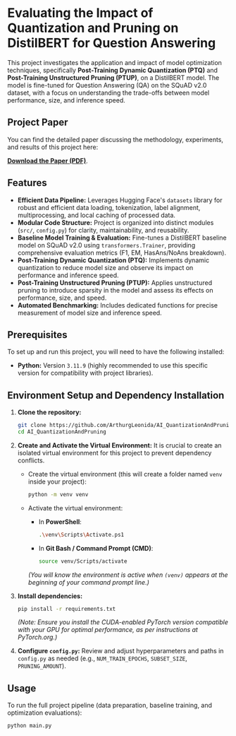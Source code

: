 # Evaluating the Impact of Quantization and Pruning on DistilBERT for Question Answering

This project investigates the application and impact of model optimization techniques, specifically **Post-Training Dynamic Quantization (PTQ)** and **Post-Training Unstructured Pruning (PTUP)**, on a DistilBERT model. The model is fine-tuned for Question Answering (QA) on the SQuAD v2.0 dataset, with a focus on understanding the trade-offs between model performance, size, and inference speed.

## Project Paper

You can find the detailed paper discussing the methodology, experiments, and results of this project here:

[**Download the Paper (PDF)**](https://github.com/ArthurgLeonida/AI_QuantizationAndPruning/releases/download/v2.0-final/QuantizationAndPruning_Paper.pdf).

## Features

* **Efficient Data Pipeline:** Leverages Hugging Face's `datasets` library for robust and efficient data loading, tokenization, label alignment, multiprocessing, and local caching of processed data.
* **Modular Code Structure:** Project is organized into distinct modules (`src/`, `config.py`) for clarity, maintainability, and reusability.
* **Baseline Model Training & Evaluation:** Fine-tunes a DistilBERT baseline model on SQuAD v2.0 using `transformers.Trainer`, providing comprehensive evaluation metrics (F1, EM, HasAns/NoAns breakdown).
* **Post-Training Dynamic Quantization (PTQ):** Implements dynamic quantization to reduce model size and observe its impact on performance and inference speed.
* **Post-Training Unstructured Pruning (PTUP):** Applies unstructured pruning to introduce sparsity in the model and assess its effects on performance, size, and speed.
* **Automated Benchmarking:** Includes dedicated functions for precise measurement of model size and inference speed.

## Prerequisites

To set up and run this project, you will need to have the following installed:

* **Python:** Version `3.11.9` (highly recommended to use this specific version for compatibility with project libraries).

## Environment Setup and Dependency Installation

1.  **Clone the repository:**
    ```bash
    git clone https://github.com/ArthurgLeonida/AI_QuantizationAndPruning.git
    cd AI_QuantizationAndPruning
    ```

2.  **Create and Activate the Virtual Environment:**
    It is crucial to create an isolated virtual environment for this project to prevent dependency conflicts.

    * Create the virtual environment (this will create a folder named `venv` inside your project):
        ```bash
        python -m venv venv
        ```

    * Activate the virtual environment:
        * In **PowerShell**:
            ```bash
            .\venv\Scripts\Activate.ps1
            ```
        * In **Git Bash / Command Prompt (CMD)**:
            ```bash
            source venv/Scripts/activate
            ```
        *(You will know the environment is active when `(venv)` appears at the beginning of your command prompt line.)*

3.  **Install dependencies:**

    ```bash
    pip install -r requirements.txt
    ```
    *(Note: Ensure you install the CUDA-enabled PyTorch version compatible with your GPU for optimal performance, as per instructions at PyTorch.org.)*

4.  **Configure `config.py`:**
    Review and adjust hyperparameters and paths in `config.py` as needed (e.g., `NUM_TRAIN_EPOCHS`, `SUBSET_SIZE`, `PRUNING_AMOUNT`).

## Usage

To run the full project pipeline (data preparation, baseline training, and optimization evaluations):

```bash
python main.py
